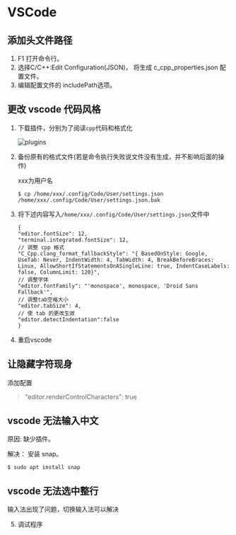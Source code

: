 # VSCode

## 添加头文件路径

1. F1 打开命令行。
2. 选择C/C++:Edit Configuration(JSON)， 将生成 c_cpp_properties.json 配置文件。
3. 编辑配置文件的 includePath选项。

## 更改 vscode 代码风格
1. 下载插件，分别为了阅读`cpp`代码和格式化

    ![plugins](./images/vscode_1.png)
2. 备份原有的格式文件(若是命令执行失败说文件没有生成，并不影响后面的操作)

    xxx为用户名
    ```
    $ cp /home/xxx/.config/Code/User/settings.json /home/xxx/.config/Code/User/settings.json.bak
    ```
3. 将下述内容写入`/home/xxx/.config/Code/User/settings.json`文件中
    ```
    {
    "editor.fontSize": 12,
    "terminal.integrated.fontSize": 12,
    // 调整 cpp 格式
    "C_Cpp.clang_format_fallbackStyle": "{ BasedOnStyle: Google, UseTab: Never, IndentWidth: 4, TabWidth: 4, BreakBeforeBraces: Linux, AllowShortIfStatementsOnASingleLine: true, IndentCaseLabels: false, ColumnLimit: 120}",
    // 调整字体
    "editor.fontFamily": "'monospace', monospace, 'Droid Sans Fallback'",
    // 调整tab空格大小
    "editor.tabSize": 4,
    // 使 tab 的更改生效
    "editor.detectIndentation":false
    }
    ```
4. 重启vscode

## 让隐藏字符现身

添加配置

>"editor.renderControlCharacters": true

## vscode 无法输入中文

原因: 缺少插件。

解决： 安装 snap。
```
$ sudo apt install snap
```

## vscode 无法选中整行

输入法出现了问题，切换输入法可以解决

5. 调试程序